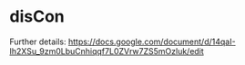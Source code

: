 # disCon

Further details: https://docs.google.com/document/d/14qaI-Ih2XSu_9zm0LbuCnhiqqf7L0ZVrw7ZS5mOzluk/edit
